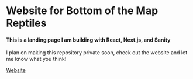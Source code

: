 # Website for Bottom of the Map Reptiles 

#### This is a landing page I am building with **React**, **Next.js**, and **Sanity**

I plan on making this repository private soon, check out the website and let me know what you think!

[Website](https://bomreptiles.com "Bottom of the Map Reptiles")
